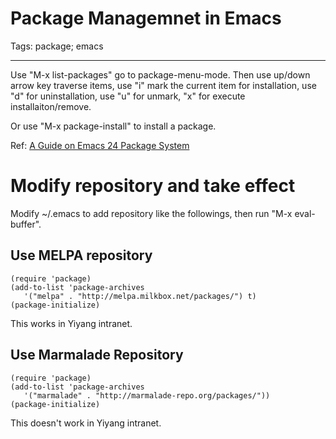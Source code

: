 # Package Managemnet in Emacs
Tags: package; emacs

------

Use "M-x list-packages" go to package-menu-mode. Then use up/down arrow key traverse items, use "i" mark the current item for installation, use "d" for uninstallation, use "u" for unmark, "x" for execute installaiton/remove.

Or use "M-x package-install" to install a package.

Ref: [A Guide on Emacs 24 Package System](http://ergoemacs.org/emacs/emacs_package_system.html)

# Modify repository and take effect

Modify ~/.emacs to add repository like the followings, then run "M-x eval-buffer".

## Use MELPA repository

    (require 'package) 
    (add-to-list 'package-archives 
       '("melpa" . "http://melpa.milkbox.net/packages/") t) 
    (package-initialize)

This works in Yiyang intranet.

## Use Marmalade Repository

    (require 'package) 
    (add-to-list 'package-archives 
       '("marmalade" . "http://marmalade-repo.org/packages/")) 
    (package-initialize)

This doesn't work in Yiyang intranet.
